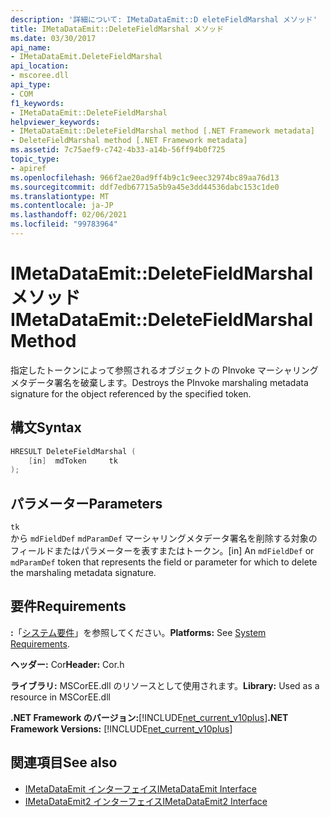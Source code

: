 ```yaml
---
description: '詳細について: IMetaDataEmit::D eleteFieldMarshal メソッド'
title: IMetaDataEmit::DeleteFieldMarshal メソッド
ms.date: 03/30/2017
api_name:
- IMetaDataEmit.DeleteFieldMarshal
api_location:
- mscoree.dll
api_type:
- COM
f1_keywords:
- IMetaDataEmit::DeleteFieldMarshal
helpviewer_keywords:
- IMetaDataEmit::DeleteFieldMarshal method [.NET Framework metadata]
- DeleteFieldMarshal method [.NET Framework metadata]
ms.assetid: 7c75aef9-c742-4b33-a14b-56ff94b0f725
topic_type:
- apiref
ms.openlocfilehash: 966f2ae20ad9ff4b9c1c9eec32974bc89aa76d13
ms.sourcegitcommit: ddf7edb67715a5b9a45e3dd44536dabc153c1de0
ms.translationtype: MT
ms.contentlocale: ja-JP
ms.lasthandoff: 02/06/2021
ms.locfileid: "99783964"
---
```

# <a name="imetadataemitdeletefieldmarshal-method"></a><span data-ttu-id="92159-103">IMetaDataEmit::DeleteFieldMarshal メソッド</span><span class="sxs-lookup"><span data-stu-id="92159-103">IMetaDataEmit::DeleteFieldMarshal Method</span></span>

<span data-ttu-id="92159-104">指定したトークンによって参照されるオブジェクトの PInvoke マーシャリングメタデータ署名を破棄します。</span><span class="sxs-lookup"><span data-stu-id="92159-104">Destroys the PInvoke marshaling metadata signature for the object referenced by the specified token.</span></span>  
  
## <a name="syntax"></a><span data-ttu-id="92159-105">構文</span><span class="sxs-lookup"><span data-stu-id="92159-105">Syntax</span></span>  
  
```cpp  
HRESULT DeleteFieldMarshal (  
    [in]  mdToken     tk  
);  
```  
  
## <a name="parameters"></a><span data-ttu-id="92159-106">パラメーター</span><span class="sxs-lookup"><span data-stu-id="92159-106">Parameters</span></span>  

 `tk`  
 <span data-ttu-id="92159-107">から `mdFieldDef` `mdParamDef` マーシャリングメタデータ署名を削除する対象のフィールドまたはパラメーターを表すまたはトークン。</span><span class="sxs-lookup"><span data-stu-id="92159-107">[in] An `mdFieldDef` or `mdParamDef` token that represents the field or parameter for which to delete the marshaling metadata signature.</span></span>  
  
## <a name="requirements"></a><span data-ttu-id="92159-108">要件</span><span class="sxs-lookup"><span data-stu-id="92159-108">Requirements</span></span>  

 <span data-ttu-id="92159-109">**:**「[システム要件](../../get-started/system-requirements.md)」を参照してください。</span><span class="sxs-lookup"><span data-stu-id="92159-109">**Platforms:** See [System Requirements](../../get-started/system-requirements.md).</span></span>  
  
 <span data-ttu-id="92159-110">**ヘッダー:** Cor</span><span class="sxs-lookup"><span data-stu-id="92159-110">**Header:** Cor.h</span></span>  
  
 <span data-ttu-id="92159-111">**ライブラリ:** MSCorEE.dll のリソースとして使用されます。</span><span class="sxs-lookup"><span data-stu-id="92159-111">**Library:** Used as a resource in MSCorEE.dll</span></span>  
  
 <span data-ttu-id="92159-112">**.NET Framework のバージョン:**[!INCLUDE[net_current_v10plus](../../../../includes/net-current-v10plus-md.md)]</span><span class="sxs-lookup"><span data-stu-id="92159-112">**.NET Framework Versions:** [!INCLUDE[net_current_v10plus](../../../../includes/net-current-v10plus-md.md)]</span></span>  
  
## <a name="see-also"></a><span data-ttu-id="92159-113">関連項目</span><span class="sxs-lookup"><span data-stu-id="92159-113">See also</span></span>

- [<span data-ttu-id="92159-114">IMetaDataEmit インターフェイス</span><span class="sxs-lookup"><span data-stu-id="92159-114">IMetaDataEmit Interface</span></span>](imetadataemit-interface.md)
- [<span data-ttu-id="92159-115">IMetaDataEmit2 インターフェイス</span><span class="sxs-lookup"><span data-stu-id="92159-115">IMetaDataEmit2 Interface</span></span>](imetadataemit2-interface.md)
